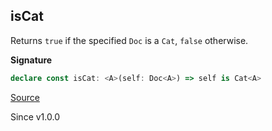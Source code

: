 ## isCat

Returns `true` if the specified `Doc` is a `Cat`, `false` otherwise.

**Signature**

```ts
declare const isCat: <A>(self: Doc<A>) => self is Cat<A>
```

[Source](https://github.com/Effect-TS/effect/tree/main/packages/printer/src/Doc.ts#L374)

Since v1.0.0